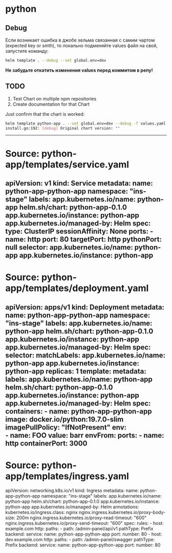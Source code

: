 
# python

## Debug

Если возникает ошибка в джобе хельма связанная с самим чартом (expected key or smth), то локально подменяйте values файл на свой, запустите команду:
```sh
helm template . --debug --set global.env=dev
```

**Не забудьте откатить изменения values перед коммитом в репу!**

## TODO

1. Test Chart on multiple npm repositories
2. Create documentation for that Chart

Just confirm that the chart is worked:
```sh
helm template python-app . --set global.env=dev --debug -f values.yaml
install.go:192: [debug] Original chart version: ""
```

---
# Source: python-app/templates/service.yaml
apiVersion: v1
kind: Service
metadata:
  name: python-app-python-app
  namespace: "ins-stage"
  labels:
    app.kubernetes.io/name: python-app
    helm.sh/chart: python-app-0.1.0
    app.kubernetes.io/instance: python-app
    app.kubernetes.io/managed-by: Helm
spec:
  type: ClusterIP
  sessionAffinity: None
  ports:
    - name: http
      port: 80
      targetPort: http
      pythonPort: null
  selector:
    app.kubernetes.io/name: python-app
    app.kubernetes.io/instance: python-app
---
# Source: python-app/templates/deployment.yaml
apiVersion: apps/v1
kind: Deployment
metadata:
  name: python-app-python-app
  namespace: "ins-stage"
  labels:
    app.kubernetes.io/name: python-app
    helm.sh/chart: python-app-0.1.0
    app.kubernetes.io/instance: python-app
    app.kubernetes.io/managed-by: Helm
spec:
  selector:
    matchLabels:
      app.kubernetes.io/name: python-app
      app.kubernetes.io/instance: python-app
  replicas: 1
  template:
    metadata:
      labels:
        app.kubernetes.io/name: python-app
        helm.sh/chart: python-app-0.1.0
        app.kubernetes.io/instance: python-app
        app.kubernetes.io/managed-by: Helm
    spec:
      containers:
        - name: python-app-python-app
          image: docker.io/python:19.7.0-slim
          imagePullPolicy: "IfNotPresent"
          env:        
          - name: FOO
            value: barr
          envFrom:
          ports:
            - name: http
              containerPort: 3000
---
# Source: python-app/templates/ingress.yaml
apiVersion: networking.k8s.io/v1
kind: Ingress
metadata:
  name: python-app-python-app
  namespace: "ins-stage"
  labels:
    app.kubernetes.io/name: python-app
    helm.sh/chart: python-app-0.1.0
    app.kubernetes.io/instance: python-app
    app.kubernetes.io/managed-by: Helm
  annotations:
    kubernetes.io/ingress.class: nginx
    nginx.ingress.kubernetes.io/proxy-body-size: 200m
    nginx.ingress.kubernetes.io/proxy-read-timeout: "600"
    nginx.ingress.kubernetes.io/proxy-send-timeout: "600"
spec:
  rules:
    - host: example.com
      http:
        paths:
          - path: /admin-panel/api/v1
            pathType: Prefix
            backend:
              service:
                name: python-app-python-app
                port:
                  number: 80
    - host: dev.example.com
      http:
        paths:
          - path: /admin-panel/swagger
            pathType: Prefix
            backend:
              service:
                name: python-app-python-app
                port:
                  number: 80

```
